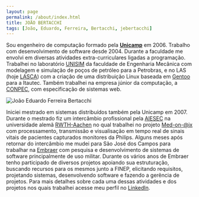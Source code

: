 ```yaml
---
layout: page
permalink: /about/index.html
title: JOÃO BERTACCHI
tags: [João, Eduardo, Ferreira, Bertacchi, jebertacchi]
---
```

Sou engenheiro de computação formado pela [**Unicamp**](http://www.unicamp.br) em 2006. Trabalho com desenvolvimento de software desde 2004. Durante a faculdade me envolvi em diversas atividades extra-curriculares ligadas a programação. Trabalhei no laboratório [UNISIM](https://www.unisim.cepetro.unicamp.br/br/) da faculdade de Engenharia Mecânica com modelagem e simulação de poços de petróleo para a Petrobras, e no LAS (hoje [LASCA](http://www.lasca.ic.unicamp.br/site/)) com a criação de uma distribuição Linux baseada em [Gentoo](https://gentoo.org/) para a Itautec. Também trabalhei na empresa júnior da computação, a [CONPEC](http://conpec.com.br/), com especificação de sistemas web.

  <img src="{{ site.url }}/images/joao-bertacchi.jpg" alt="João Eduardo Ferreira Bertacchi  "/>

Iniciei mestrado em sistemas distribuídos também pela Unicamp em 2007. Durante o mestrado fiz um intercâmbio profissional pela [AIESEC](http://aiesec.org.br/) na universidade alemã [RWTH-Aachen](https://www.rwth-aachen.de/) no qual trabalhei no projeto [Med-on-@ix](http://www.medonaix.de/) com processamento, transmissão e visualisação em tempo real de sinais vitais de pacientes capturados monitores da Philips. Alguns meses após retornar do intercâmbio me mudei para São José dos Campos para trabalhar na [Embraer](http://www.embraer.com/) com pesquisa e desenvolvimento de sistemas de software principalmente de uso militar. Durante os vários anos de Embraer tenho participado de diversos projetos apoiando sua estruturação, buscando recursos para os mesmos junto a FINEP, elicitando requisitos, projetando sistemas, desenvolvendo software e fazendo a gerência de projetos. Para mais detalhes sobre cada uma dessas atividades e dos projetos nos quais trabalhei acesse meu perfil no [LinkedIn](https://www.linkedin.com/in/jebertacchi/).